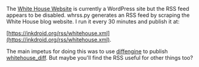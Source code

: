 The [White House Website] is currently a WordPress site but the RSS feed appears
to be disabled. whrss.py generates an  RSS feed by scraping the White House blog
website. I run it every 30 minutes and publish it at:

[https://inkdroid.org/rss/whitehouse.xml](https://inkdroid.org/rss/whitehouse.xml).

The main impetus for doing this was to use [diffengine] to publish [whitehouse_diff]. But maybe you'll find the RSS useful for other things too?

[White House Website]: https://www.whitehouse.gov/news/ 
[diffengine]: https://github.docnow/diffengine
[whitehouse_diff]: https://twitter.com/whitehouse_diff
